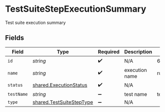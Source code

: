 # TestSuiteStepExecutionSummary

Test suite execution summary


## Fields

| Field                                                                       | Type                                                                        | Required                                                                    | Description                                                                 | Example                                                                     |
| --------------------------------------------------------------------------- | --------------------------------------------------------------------------- | --------------------------------------------------------------------------- | --------------------------------------------------------------------------- | --------------------------------------------------------------------------- |
| `id`                                                                        | *string*                                                                    | :heavy_check_mark:                                                          | N/A                                                                         | 62f395e004109209b50edfc4                                                    |
| `name`                                                                      | *string*                                                                    | :heavy_check_mark:                                                          | execution name                                                              | run:testkube/test1                                                          |
| `status`                                                                    | [shared.ExecutionStatus](../../../sdk/models/shared/executionstatus.md)     | :heavy_check_mark:                                                          | N/A                                                                         |                                                                             |
| `testName`                                                                  | *string*                                                                    | :heavy_minus_sign:                                                          | test name                                                                   | test1                                                                       |
| `type`                                                                      | [shared.TestSuiteStepType](../../../sdk/models/shared/testsuitesteptype.md) | :heavy_minus_sign:                                                          | N/A                                                                         |                                                                             |